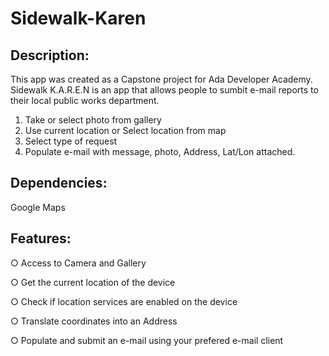 # Sidewalk-Karen


Description:
----------------------------------------------------------------------

This app was created as a Capstone project for Ada Developer Academy.
Sidewalk K.A.R.E.N is an app that allows people to sumbit e-mail reports to their local public works department.

1) Take or select photo from gallery
2) Use current location or Select location from map
3) Select type of request
4) Populate e-mail with message, photo, Address, Lat/Lon attached.

Dependencies:
---------------------------------------------------------------------
Google Maps



Features:
---------------------------------------------------------------------
○ Access to Camera and Gallery

○ Get the current location of the device

○ Check if location services are enabled on the device

○ Translate coordinates into an Address

○ Populate and submit an e-mail using your prefered e-mail client



